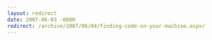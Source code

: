 ```yaml
---
layout: redirect
date: 2007-06-03 -0800
redirect: /archive/2007/06/04/finding-code-on-your-machine.aspx/
---
```

